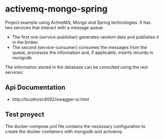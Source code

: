 # activemq-mongo-spring

Project example using ActiveMQ, Mongo and Spring technologies.
It has two services that interact with a message queue.

- The first one (service-publisher) generates random data and publishes it in the broker.
- The second (service-consumer) consumes the messages from the queue, processes the information and, if applicable, inserts records in mongodb.

The information stored in the database can be consulted using the rest services:

		
## Api Documentation

- http://localhost:8092/swagger-ui.html

## Test proyect
The docker-compose.yml file contains the necessary configuration to create the docker containers with mongodb and activemq.
